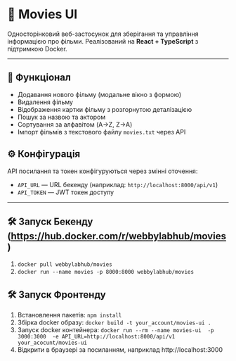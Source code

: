 # 🎥 Movies UI

Односторінковий веб-застосунок для зберігання та управління інформацією про фільми.
Реалізований на **React + TypeScript** з підтримкою Docker.

---

## 📌 Функціонал
- Додавання нового фільму (модальне вікно з формою)  
- Видалення фільму  
- Відображення картки фільму з розгорнутою деталізацією  
- Пошук за назвою та актором  
- Сортування за алфавітом (A→Z, Z→A)  
- Імпорт фільмів з текстового файлу `movies.txt` через API  

## ⚙️ Конфігурація
API посилання та токен конфігуруються через змінні оточення:
- `API_URL` — URL бекенду (наприклад: `http://localhost:8000/api/v1`)
- `API_TOKEN` — JWT токен доступу

---

## 🛠️ Запуск Бекенду (https://hub.docker.com/r/webbylabhub/movies)

1. `docker pull webbylabhub/movies`
2. `docker run --name movies -p 8000:8000 webbylabhub/movies`

## 🛠️ Запуск Фронтенду

1. Встановлення пакетів: `npm install`
2. Збірка docker образу: `docker build -t your_account/movies-ui .`
3. Запуск docker контейнера: `docker run --rm --name movies-ui  -p 3000:3000  -e API_URL=http://localhost:8000/api/v1 your_acocunt/movies-ui`
4. Відкрити в браузері за посиланням, наприклад http://localhost:3000
